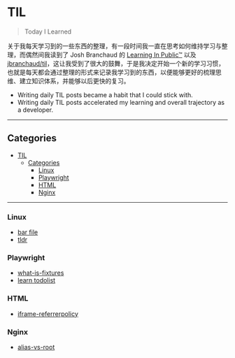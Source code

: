# TIL

> Today I Learned

关于我每天学习到的一些东西的整理，有一段时间我一直在思考如何维持学习与整理，而偶然间我读到了 Josh Branchaud 的 [Learning In Public™](https://dev.to/jbranchaud/how-i-built-a-learning-machine-45k9) 以及 [jbranchaud/til](https://github.com/jbranchaud/til)，这让我受到了很大的鼓舞，于是我决定开始一个新的学习习惯，也就是每天都会通过整理的形式来记录我学习到的东西，以便能够更好的梳理思维、建立知识体系，并能够以后更快的复习。

- Writing daily TIL posts became a habit that I could stick with.
- Writing daily TIL posts accelerated my learning and overall trajectory as a developer.

---

## Categories

- [TIL](#til)
  - [Categories](#categories)
    - [Linux](#linux)
    - [Playwright](#playwright)
    - [HTML](#html)
    - [Nginx](#nginx)

---

### Linux

- [bar file](linux/how-to-read-files-with-bat.md)
- [tldr](linux/tldr.md)

### Playwright

- [what-is-fixtures](playwright/what-is-fixtures.md)
- [learn todolist](playwright/learn-todolist.md)

### HTML

- [iframe-referrerpolicy](html/iframe-referrerpolicy.md)

### Nginx

- [alias-vs-root](nginx/alias-vs-root.md)
